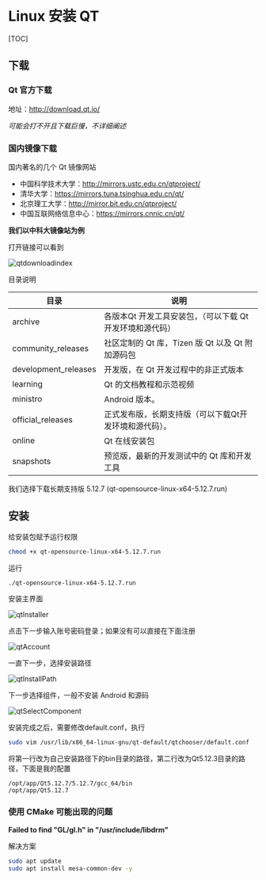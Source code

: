 # Linux 安装 QT

[TOC]

## 下载

### Qt 官方下载

地址：<http://download.qt.io/>

*可能会打不开且下载巨慢，不详细阐述*



### 国内镜像下载

国内著名的几个 Qt 镜像网站

- 中国科学技术大学：<http://mirrors.ustc.edu.cn/qtproject/>
- 清华大学：<https://mirrors.tuna.tsinghua.edu.cn/qt/>
- 北京理工大学：<http://mirror.bit.edu.cn/qtproject/>
- 中国互联网络信息中心：<https://mirrors.cnnic.cn/qt/>

**我们以中科大镜像站为例**

打开链接可以看到

![qtdownloadindex](img/001/01.png)

目录说明

| 目录                 | 说明                                                      |
| -------------------- | --------------------------------------------------------- |
| archive              | 各版本Qt 开发工具安装包，（可以下载 Qt 开发环境和源代码） |
| community_releases   | 社区定制的 Qt 库，Tizen 版 Qt 以及 Qt 附加源码包          |
| development_releases | 开发版，在 Qt 开发过程中的非正式版本                      |
| learning             | Qt 的文档教程和示范视频                                   |
| ministro             | Android 版本。                                            |
| official_releases    | 正式发布版，长期支持版（可以下载Qt开发环境和源代码）。    |
| online               | Qt 在线安装包                                             |
| snapshots            | 预览版，最新的开发测试中的 Qt 库和开发工具                |

我们选择下载长期支持版 5.12.7 (qt-opensource-linux-x64-5.12.7.run)



## 安装

给安装包赋予运行权限

```bash
chmod +x qt-opensource-linux-x64-5.12.7.run
```

运行

```bash
./qt-opensource-linux-x64-5.12.7.run
```

安装主界面

![qtInstaller](img/001/02.png)

点击下一步输入账号密码登录；如果没有可以直接在下面注册

![qtAccount](img/001/03.png)

一直下一步，选择安装路径

![qtInstallPath](img/001/04.png)

下一步选择组件，一般不安装 Android 和源码

![qtSelectComponent](img/001/05.png)



安装完成之后，需要修改default.conf，执行

```bash
sudo vim /usr/lib/x86_64-linux-gnu/qt-default/qtchooser/default.conf
```

将第一行改为自己安装路径下的bin目录的路径，第二行改为Qt5.12.3目录的路径，下面是我的配置

```
/opt/app/Qt5.12.7/5.12.7/gcc_64/bin
/opt/app/Qt5.12.7
```



### 使用 CMake 可能出现的问题

**Failed to find "GL/gl.h" in "/usr/include/libdrm"**

解决方案

```bash
sudo apt update
sudo apt install mesa-common-dev -y
```



